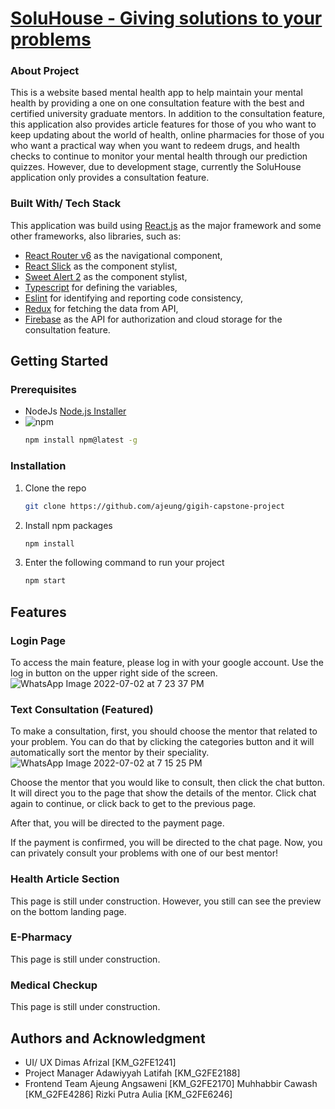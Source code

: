 # [SoluHouse - Giving solutions to your problems](https://github.com/ajeung/gigih-capstone-project)

### About Project
This is a website based mental health app to help maintain your mental health by providing a one on one consultation feature with the best and certified university graduate mentors. In addition to the consultation feature, this application also provides article features for those of you who want to keep updating about the world of health, online pharmacies for those of you who want a practical way when you want to redeem drugs, and health checks to continue to monitor your mental health through our prediction quizzes. However, due to development stage, currently the SoluHouse application only provides a consultation feature.

### Built With/ Tech Stack
This application was build using [React.js](https://reactjs.org/docs/getting-started.html) as the major framework and some other frameworks, also libraries, such as:
* [React Router v6](https://reactrouter.com/) as the navigational component,
* [React Slick](http://react-slick.neostack.com/) as the component stylist,
* [Sweet Alert 2](https://sweetalert2.github.io/) as the component stylist,
* [Typescript](https://www.typescriptlang.org/) for defining the variables,
* [Eslint](https://eslint.org/) for  identifying and reporting code consistency,
* [Redux](https://github.com/axios/axios) for fetching the data from API,
* [Firebase](https://firebase.google.com/) as the API for authorization and cloud storage for the consultation feature.

## Getting Started
### Prerequisites

* NodeJs
  [Node.js Installer](https://nodejs.org/en/download/)
* ![npm](https://img.shields.io/npm/v/npm?logo=npm&style=social)
  ```sh
  npm install npm@latest -g
  ```

### Installation

1. Clone the repo 
   ```sh
   git clone https://github.com/ajeung/gigih-capstone-project
   ```
3. Install npm packages
   ```sh
   npm install
   ```
4. Enter the following command to run your project
   ```sh
   npm start
   ```

## Features
### Login Page
To access the main feature, please log in with your google account. Use the log in button on the upper right side of the screen.
![WhatsApp Image 2022-07-02 at 7 23 37 PM](https://user-images.githubusercontent.com/86681678/177004780-05ccc246-f72a-4188-8f58-854e49d4cfd7.jpeg)

### Text Consultation (Featured)
To make a consultation, first, you should choose the mentor that related to your problem. You can do that by clicking the categories button and it will automatically sort the mentor by their speciality.
![WhatsApp Image 2022-07-02 at 7 15 25 PM](https://user-images.githubusercontent.com/86681678/177004799-0497f810-33e2-4cf1-9db4-e53501e77b25.jpeg)

Choose the mentor that you would like to consult, then click the chat button. It will direct you to the page that show the details of the mentor. Click chat again to continue, or click back to get to the previous page.

After that, you will be directed to the payment page.

If the payment is confirmed, you will be directed to the chat page. Now, you can privately consult your problems with one of our best mentor!

### Health Article Section
This page is still under construction. However, you still can see the preview on the bottom landing page.

### E-Pharmacy
This page is still under construction.

### Medical Checkup
This page is still under construction.

## Authors and Acknowledgment
* UI/ UX
    Dimas Afrizal [KM_G2FE1241]
* Project Manager
    Adawiyyah Latifah [KM_G2FE2188]
* Frontend Team
    Ajeung Angsaweni [KM_G2FE2170]
    Muhhabbir Cawash [KM_G2FE4286]
    Rizki Putra Aulia [KM_G2FE6246]
